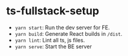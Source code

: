 # ts-fullstack-setup

- `yarn start`: Run the dev server for FE.
- `yarn build`: Generate React builds in `/dist`.
- `yarn lint`: Lint all ts, js files.
- `yarn serve`: Start the BE server

